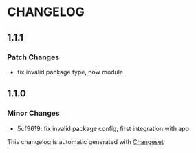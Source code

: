 # CHANGELOG

## 1.1.1

### Patch Changes

- fix invalid package type, now module

## 1.1.0

### Minor Changes

- 5cf9619: fix invalid package config, first integration with app

This changelog is automatic generated with [Changeset](https://github.com/changesets/changesets)
